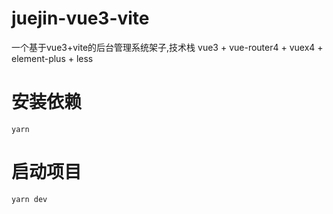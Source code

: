 # juejin-vue3-vite
一个基于vue3+vite的后台管理系统架子,技术栈 vue3 + vue-router4 + vuex4 + element-plus + less

# 安装依赖
`yarn`

# 启动项目
`yarn dev`
